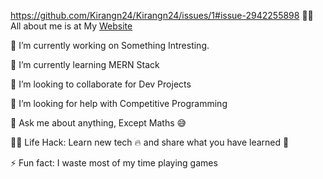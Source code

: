 https://github.com/Kirangn24/Kirangn24/issues/1#issue-2942255898
🙋‍♂️ All about me is at My [Website](https://github.com/Kirangn24/Kirangn24/issues/2#issue-2942276060)

🔭 I’m currently working on Something Intresting.

🌱 I’m currently learning MERN Stack

👯 I’m looking to collaborate for Dev Projects

🤔 I’m looking for help with Competitive Programming

💬 Ask me about anything, Except Maths 😅

👨‍💻 Life Hack: Learn new tech 🔥 and share what you have learned 🎉

⚡ Fun fact: I waste most of my time playing games
